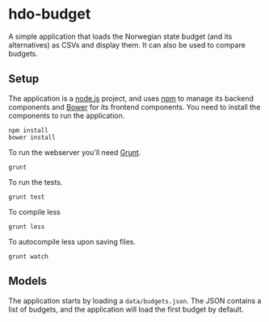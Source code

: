hdo-budget
==========

A simple application that loads the Norwegian state budget (and its alternatives) as CSVs and display them. It can also be used to compare budgets.

Setup
-----

The application is a [node.js](http://nodejs.org/) project, and uses [npm](https://npmjs.org/) to manage its backend components and [Bower](http://bower.io/) for its frontend components. You need to install the components to run the application.

	npm install
	bower install

To run the webserver you'll need [Grunt](http://gruntjs.com/).

	grunt

To run the tests.

	grunt test

To compile less

	grunt less

To autocompile less upon saving files.

	grunt watch

Models
------

The application starts by loading a `data/budgets.json`. The JSON contains a list of budgets, and the application will load the first budget by default.
